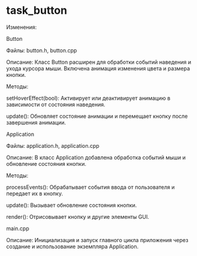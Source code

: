# task_button
Изменения:

Button

Файлы: button.h, button.cpp

Описание: Класс Button расширен для обработки событий наведения и ухода курсора мыши. Включена анимация изменения цвета и размера кнопки.

Методы:

setHoverEffect(bool): Активирует или деактивирует анимацию в зависимости от состояния наведения.

update(): Обновляет состояние анимации и перемещает кнопку после завершения анимации.


Application

Файлы: application.h, application.cpp

Описание: В класс Application добавлена обработка событий мыши и обновление состояния кнопки.

Методы:

processEvents(): Обрабатывает события ввода от пользователя и передает их в кнопку.

update(): Вызывает обновление состояния кнопки.

render(): Отрисовывает кнопку и другие элементы GUI.


main.cpp

Описание: Инициализация и запуск главного цикла приложения через создание и использование экземпляра Application.
